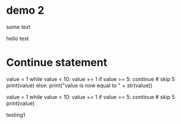 # demo 2

some text

hello test


# Continue statement
value = 1
while value < 10:
    value += 1
    if value == 5:
        continue      # skip 5
    print(value)
else:
    print("value is now equal to " + str(value))
    
value = 1
while value < 10:
    value += 1
    if value == 5:
        continue      # skip 5
    print(value)

testing1